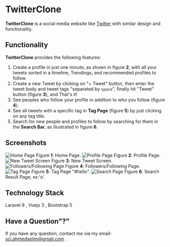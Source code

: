 # TwitterClone

**TwitterClone** is a social media website like [Twitter](https://www.twitter.com) with similar design and functionality.

## Functionality

**TwitterClone** provides the following features:

1. Create a profile in just one minute, as shown in figure **2**, with all your tweets sorted in a timeline, Trendings, and recommended profiles to follow.
2. Create a new Tweet by clicking on "+ Tweet" button, then enter the tweet body and tweet tags "separated by `space`", finally hit "Tweet" button (figure **3**), and That's it!
3. See peoples who follow your profile in addition to who you follow (figure **4**).
4. See all tweets with a specific tag in **Tag Page** (figure **5**)  by just clicking on any tag title.
5. Search for new people and profiles to follow by searching for them in the **Search Bar**, as illustrated in figure **6**.

## Screenshots

![Home Page](https://github.com/Ahmed-Selim/TwitterClone-2.0/main/Screenshots/homePage.JPG "Home Page")
Figure **1**: Home Page.
![Profile Page](https://github.com/Ahmed-Selim/TwitterClone-2.0/main/Screenshots/profile.JPG "Profile Page")
Figure **2**: Profile Page.
![New Tweet Screen](https://github.com/Ahmed-Selim/TwitterClone-2.0/main/Screenshots/newTweet.JPG "New Tweet Screen")
Figure **3**: New Tweet Screen.
![Followers/Following Page](https://github.com/Ahmed-Selim/TwitterClone-2.0/main/Screenshots/followList.JPG "Followers/Following Page")
Figure **4**: Followers/Following Page.
![Tag Page](https://github.com/Ahmed-Selim/TwitterClone-2.0/main/Screenshots/tagList.JPG "Tag Page '#hello'")
Figure **5**: Tag Page "#hello".
![Search Page](https://github.com/Ahmed-Selim/TwitterClone-2.0/main/Screenshots/search-0.JPG "Search Result Page, ex:'o'")
Figure **6**: Search Result Page, ex:'o'.

## Technology Stack

Laravel 9 , Vuejs 3 , Bootstrap 5

## Have a Question"?"

If you have any question, contact me via my email: sci.ahmedselim@gmail.com .
